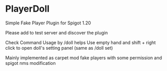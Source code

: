 # PlayerDoll
Simple Fake Player Plugin for Spigot 1.20


Please add to test server and discover the plugin

Check Command Usage by /doll helps
Use empty hand and shift + right click to open doll's setting panel (same as /doll <dollname> set)


Mainly implemented as carpet mod fake players with some permission and spigot nms modification
